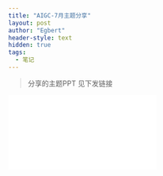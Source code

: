 ```yaml
---
title: "AIGC-7月主题分享"
layout: post
author: "Egbert"
header-style: text
hidden: true
tags:
  - 笔记
---
```


> 分享的主题PPT 见下发链接
> 
![](/files/AIGC-V3.pdf)




